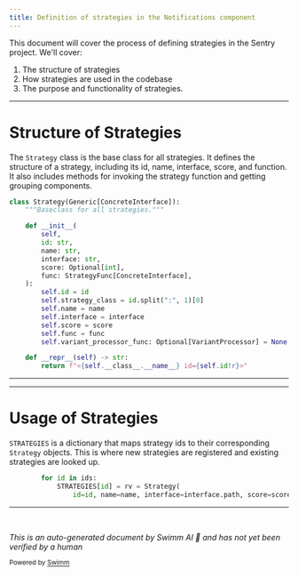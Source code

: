 ```yaml
---
title: Definition of strategies in the Notifications component
---
```

This document will cover the process of defining strategies in the Sentry project. We'll cover:

1. The structure of strategies
2. How strategies are used in the codebase
3. The purpose and functionality of strategies.

<SwmSnippet path="/src/sentry/grouping/strategies/base.py" line="159">

---

# Structure of Strategies

The `Strategy` class is the base class for all strategies. It defines the structure of a strategy, including its id, name, interface, score, and function. It also includes methods for invoking the strategy function and getting grouping components.

```python
class Strategy(Generic[ConcreteInterface]):
    """Baseclass for all strategies."""

    def __init__(
        self,
        id: str,
        name: str,
        interface: str,
        score: Optional[int],
        func: StrategyFunc[ConcreteInterface],
    ):
        self.id = id
        self.strategy_class = id.split(":", 1)[0]
        self.name = name
        self.interface = interface
        self.score = score
        self.func = func
        self.variant_processor_func: Optional[VariantProcessor] = None

    def __repr__(self) -> str:
        return f"<{self.__class__.__name__} id={self.id!r}>"
```

---

</SwmSnippet>

<SwmSnippet path="/src/sentry/grouping/strategies/base.py" line="85">

---

# Usage of Strategies

`STRATEGIES` is a dictionary that maps strategy ids to their corresponding `Strategy` objects. This is where new strategies are registered and existing strategies are looked up.

```python
        for id in ids:
            STRATEGIES[id] = rv = Strategy(
                id=id, name=name, interface=interface.path, score=score, func=f
```

---

</SwmSnippet>

&nbsp;

*This is an auto-generated document by Swimm AI 🌊 and has not yet been verified by a human*

<SwmMeta version="3.0.0" repo-id="Z2l0aHViJTNBJTNBZGVtby1zZW50cnklM0ElM0Fzd2ltbWlv" repo-name="demo-sentry"><sup>Powered by [Swimm](/)</sup></SwmMeta>
